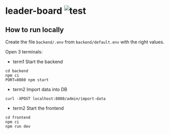 # leader-board ![test](https://github.com/allevo/leader-board/actions/workflows/node.js.yml/badge.svg)

## How to run locally
Create the file `backend/.env` from `backend/default.env` with the right values.

Open 3 terminals:

- term1
Start the backend
```
cd backend
npm ci
PORT=8080 npm start
```

- term2
Import data into DB
```
curl -XPOST localhost:8080/admin/import-data
```

- term2
Start the frontend
```
cd frontend
npm ci
npm run dev
```
